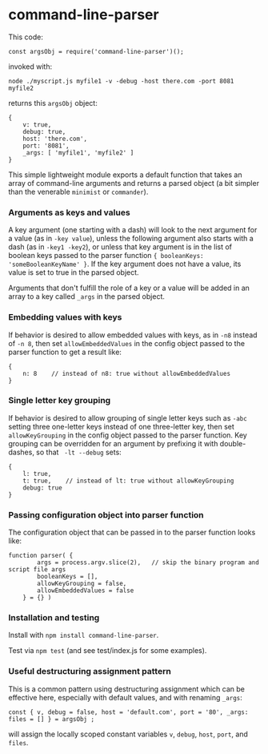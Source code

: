 # command-line-parser
This code:
```
const argsObj = require('command-line-parser')();
```
invoked with:
```
node ./myscript.js myfile1 -v -debug -host there.com -port 8081 myfile2
```
returns this ```argsObj``` object:
```
{
	v: true,
	debug: true,
	host: 'there.com',
	port: '8081',
	_args: [ 'myfile1', 'myfile2' ]
}
```
This simple lightweight module exports a default function that takes an array of command-line arguments and returns a parsed object (a bit simpler than the venerable ```minimist``` or ```commander```).

### Arguments as keys and values
A key argument (one starting with a dash) will look to the next argument for a value (as in ```-key value```), unless the following argument also starts with a dash (as in ```-key1 -key2```), or unless that key argument is in the list of boolean keys passed to the parser function ```{ booleanKeys: 'someBooleanKeyName' }```.  If the key argument does not have a value, its value is set to true in the parsed object.

Arguments that don't fulfill the role of a key or a value will be added in an array to a key called ```_args``` in the parsed object.

### Embedding values with keys
If behavior is desired to allow embedded values with keys, as in ```-n8``` instead of ```-n 8```, then set ```allowEmbeddedValues``` in the config object passed to the parser function to get a result like:
```
{
	n: 8	// instead of n8: true without allowEmbeddedValues
}
```
### Single letter key grouping
If behavior is desired to allow grouping of single letter keys such as ```-abc``` setting three one-letter keys instead of one three-letter key, then set ```allowKeyGrouping``` in the config object passed to the parser function.  Key grouping can be overridden for an argument by prefixing it with double-dashes, so that ``` -lt --debug``` sets:
```
{
	l: true,
	t: true,	// instead of lt: true without allowKeyGrouping
	debug: true
}
```

### Passing configuration object into parser function
The configuration object that can be passed in to the parser function looks like:
```
function parser( {
		args = process.argv.slice(2),	// skip the binary program and script file args
		booleanKeys = [],
		allowKeyGrouping = false,
		allowEmbeddedValues = false
	} = {} )
```
### Installation and testing
Install with ```npm install command-line-parser```.

Test via ```npm test``` (and see test/index.js for some examples).

### Useful destructuring assignment pattern
This is a common pattern using destructuring assignment which can be effective here, especially with default values, and with renaming ```_args```:
```
const { v, debug = false, host = 'default.com', port = '80', _args: files = [] } = argsObj ;
```
will assign the locally scoped constant variables ```v```, ```debug```, ```host```, ```port```, and ```files```.

